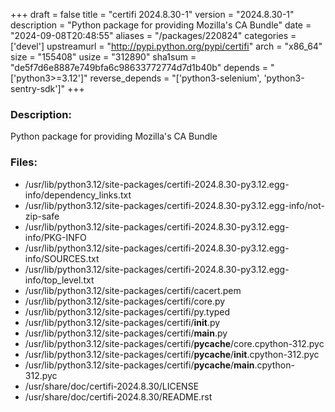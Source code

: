 +++
draft = false
title = "certifi 2024.8.30-1"
version = "2024.8.30-1"
description = "Python package for providing Mozilla's CA Bundle"
date = "2024-09-08T20:48:55"
aliases = "/packages/220824"
categories = ['devel']
upstreamurl = "http://pypi.python.org/pypi/certifi"
arch = "x86_64"
size = "155408"
usize = "312890"
sha1sum = "de5f7d6e8887e749bfa6c98633772774d7d1b40b"
depends = "['python3>=3.12']"
reverse_depends = "['python3-selenium', 'python3-sentry-sdk']"
+++
### Description: 
Python package for providing Mozilla's CA Bundle

### Files: 
* /usr/lib/python3.12/site-packages/certifi-2024.8.30-py3.12.egg-info/dependency_links.txt
* /usr/lib/python3.12/site-packages/certifi-2024.8.30-py3.12.egg-info/not-zip-safe
* /usr/lib/python3.12/site-packages/certifi-2024.8.30-py3.12.egg-info/PKG-INFO
* /usr/lib/python3.12/site-packages/certifi-2024.8.30-py3.12.egg-info/SOURCES.txt
* /usr/lib/python3.12/site-packages/certifi-2024.8.30-py3.12.egg-info/top_level.txt
* /usr/lib/python3.12/site-packages/certifi/cacert.pem
* /usr/lib/python3.12/site-packages/certifi/core.py
* /usr/lib/python3.12/site-packages/certifi/py.typed
* /usr/lib/python3.12/site-packages/certifi/__init__.py
* /usr/lib/python3.12/site-packages/certifi/__main__.py
* /usr/lib/python3.12/site-packages/certifi/__pycache__/core.cpython-312.pyc
* /usr/lib/python3.12/site-packages/certifi/__pycache__/__init__.cpython-312.pyc
* /usr/lib/python3.12/site-packages/certifi/__pycache__/__main__.cpython-312.pyc
* /usr/share/doc/certifi-2024.8.30/LICENSE
* /usr/share/doc/certifi-2024.8.30/README.rst
